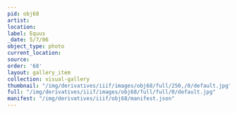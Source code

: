 ```yaml
---
pid: obj68
artist: 
location: 
label: Equus
_date: 5/7/06
object_type: photo
current_location: 
source: 
order: '68'
layout: gallery_item
collection: visual-gallery
thumbnail: "/img/derivatives/iiif/images/obj68/full/250,/0/default.jpg"
full: "/img/derivatives/iiif/images/obj68/full/full/0/default.jpg"
manifest: "/img/derivatives/iiif/obj68/manifest.json"
---
```


